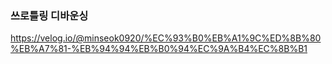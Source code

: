 ### 쓰로틀링 디바운싱

https://velog.io/@minseok0920/%EC%93%B0%EB%A1%9C%ED%8B%80%EB%A7%81-%EB%94%94%EB%B0%94%EC%9A%B4%EC%8B%B1
